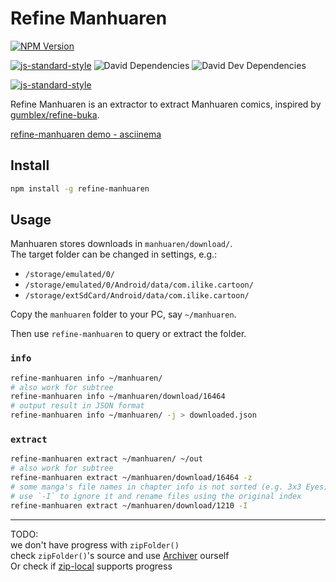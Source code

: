 # Refine Manhuaren

[![NPM Version][npm-image]][npm-url]
<!-- [![Linux Build][travis-image]][travis-url] -->
<!-- [![Windows Build][appveyor-image]][appveyor-url] -->
[![js-standard-style](https://img.shields.io/badge/code%20style-standard-brightgreen.svg)](http://standardjs.com/)
![David Dependencies][david-dep-image]
![David Dev Dependencies][david-devdep-image]

[npm-image]: https://img.shields.io/npm/v/refine-manhuaren.svg
[npm-url]: https://npmjs.org/package/refine-manhuaren
[travis-image]: https://img.shields.io/travis/leesei/refine-manhuaren.svg?label=linux
[travis-url]: https://travis-ci.org/leesei/refine-manhuaren
[appveyor-image]: https://img.shields.io/appveyor/ci/leesei/refine-manhuaren/master.svg?label=windows
[appveyor-url]: https://ci.appveyor.com/project/leesei/refine-manhuaren
[david-dep-image]: https://img.shields.io/david/leesei/refine-manhuaren
[david-devdep-image]: https://img.shields.io/david/dev/leesei/refine-manhuaren

[![js-standard-style](https://cdn.rawgit.com/feross/standard/master/badge.svg)](https://github.com/feross/standard)

Refine Manhuaren is an extractor to extract Manhuaren comics, inspired by [gumblex/refine-buka](https://github.com/gumblex/refine-buka).

[refine-manhuaren demo - asciinema](https://asciinema.org/a/0xgvk0zunojm49g4i6qr6ks6z)

## Install

```sh
npm install -g refine-manhuaren
```

## Usage

Manhuaren stores downloads in `manhuaren/download/`.  
The target folder can be changed in settings, e.g.:
- `/storage/emulated/0/`
- `/storage/emulated/0/Android/data/com.ilike.cartoon/`
- `/storage/extSdCard/Android/data/com.ilike.cartoon/`

Copy the `manhuaren` folder to your PC, say `~/manhuaren`.

Then use `refine-manhuaren` to query or extract the folder.

### `info`

```sh
refine-manhuaren info ~/manhuaren/
# also work for subtree
refine-manhuaren info ~/manhuaren/download/16464
# output result in JSON format
refine-manhuaren info ~/manhuaren/ -j > downloaded.json
```

### `extract`

```sh
refine-manhuaren extract ~/manhuaren/ ~/out
# also work for subtree
refine-manhuaren extract ~/manhuaren/download/16464 -z
# some manga's file names in chapter info is not sorted (e.g. 3x3 Eyes)
# use `-I` to ignore it and rename files using the original index
refine-manhuaren extract ~/manhuaren/download/1210 -I
```

---

TODO:  
we don't have progress with `zipFolder()`  
check `zipFolder()`'s source and use [Archiver](http://archiverjs.com/docs/) ourself  
Or check if [zip-local](https://github.com/Mostafa-Samir/zip-local) supports progress

